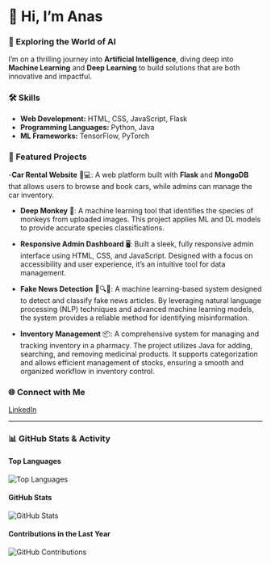 # 👋 Hi, I’m Anas

### 🌌 Exploring the World of AI
I’m on a thrilling journey into **Artificial Intelligence**, diving deep into **Machine Learning** and **Deep Learning** to build solutions that are both innovative and impactful.

### 🛠️ Skills
- **Web Development:** HTML, CSS, JavaScript, Flask
- **Programming Languages:** Python, Java
- **ML Frameworks:** TensorFlow, PyTorch

### 🔭 Featured Projects

-**Car Rental Website** 🚗💻: A web platform built with **Flask** and **MongoDB** that allows users to browse and book cars, while admins can manage the car inventory.

- **Deep Monkey** 🐒: A machine learning tool that identifies the species of monkeys from uploaded images. This project applies ML and DL models to provide accurate species classifications.

- **Responsive Admin Dashboard** 🖥️: Built a sleek, fully responsive admin interface using HTML, CSS, and JavaScript. Designed with a focus on accessibility and user experience, it’s an intuitive tool for data management.

- **Fake News Detection** 📰🔍❌: A machine learning-based system designed to detect and classify fake news articles. By leveraging natural language processing (NLP) techniques and advanced machine learning models, the system provides a reliable method for identifying misinformation.

- **Inventory Management** 📦: A comprehensive system for managing and tracking inventory in a pharmacy. The project utilizes Java for adding, searching, and removing medicinal products. It supports categorization and allows efficient management of stocks, ensuring a smooth and organized workflow in inventory control.
  
### 🌐 Connect with Me
[LinkedIn](https://www.linkedin.com/in/anas-limem-2b01702b1/)

---

### 📊 GitHub Stats & Activity

#### Top Languages  
![Top Languages](https://github-readme-stats.vercel.app/api/top-langs/?username=anaslimem&layout=compact&theme=radical)

#### GitHub Stats  
![GitHub Stats](https://github-readme-stats.vercel.app/api?username=anaslimem&show_icons=true&theme=radical)

#### Contributions in the Last Year  
![GitHub Contributions](https://github-readme-streak-stats.herokuapp.com/?user=anaslimem&theme=radical)
